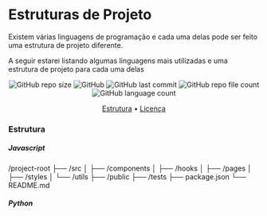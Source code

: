 # Estruturas de Projeto

Existem várias linguagens de programação e cada uma delas pode ser feito uma estrutura de projeto diferente. 

A seguir estarei listando algumas linguagens mais utilizadas e uma estrutura de projeto para cada uma delas

<p align="center">
  <img alt="GitHub repo size" src="https://img.shields.io/github/repo-size/gpd38/curiosidadeEstruturasDeProjeto?color=blue">
  <img alt="GitHub" src="https://img.shields.io/github/license/gpd38/curiosidadeEstruturasDeProjeto?color=red">
  <img alt="GitHub last commit" src="https://img.shields.io/github/last-commit/gpd38/curiosidadeEstruturasDeProjeto?color=green">
  <img alt="GitHub repo file count" src="https://img.shields.io/github/directory-file-count/gpd38/curiosidadeEstruturasDeProjeto?color=orange">
  <img alt="GitHub language count" src="https://img.shields.io/github/languages/count/gpd38/curiosidadeEstruturasDeProjeto?color=pink">
</p>

<p align="center">
	<a href="#Estrutura">Estrutura</a> •
	<a href="#Licença">Licença</a>
</p>

### Estrutura

##### Javascript

/project-root
├── /src
│   ├── /components
│   ├── /hooks
│   ├── /pages
│   ├── /styles
│   └── /utils
├── /public
├── /tests
├── package.json
└── README.md

##### Python


##### 
